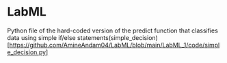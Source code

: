 # LabML
Python file of the hard-coded version of the predict function that classifies data using simple if/else
statements(simple_decision)[https://github.com/AmineAndam04/LabML/blob/main/LabML_1/code/simple_decision.py]
